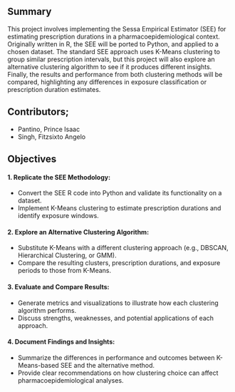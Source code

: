 ## Summary
This project involves implementing the Sessa Empirical Estimator (SEE) for estimating prescription durations in a pharmacoepidemiological context. Originally written in R, the SEE will be ported to Python, and applied to a chosen dataset. The standard SEE approach uses K-Means clustering to group similar prescription intervals, but this project will also explore an alternative clustering algorithm to see if it produces different insights. Finally, the results and performance from both clustering methods will be compared, highlighting any differences in exposure classification or prescription duration estimates.

## Contributors;
- Pantino, Prince Isaac
- Singh, Fitzsixto Angelo

## Objectives

#### 1. Replicate the SEE Methodology:
- Convert the SEE R code into Python and validate its functionality on a dataset.
- Implement K-Means clustering to estimate prescription durations and identify exposure windows.

#### 2. Explore an Alternative Clustering Algorithm:
- Substitute K-Means with a different clustering approach (e.g., DBSCAN, Hierarchical Clustering, or GMM).
- Compare the resulting clusters, prescription durations, and exposure periods to those from K-Means.

#### 3. Evaluate and Compare Results:
- Generate metrics and visualizations to illustrate how each clustering algorithm performs.
- Discuss strengths, weaknesses, and potential applications of each approach.

#### 4. Document Findings and Insights:
- Summarize the differences in performance and outcomes between K-Means-based SEE and the alternative method.
- Provide clear recommendations on how clustering choice can affect pharmacoepidemiological analyses.